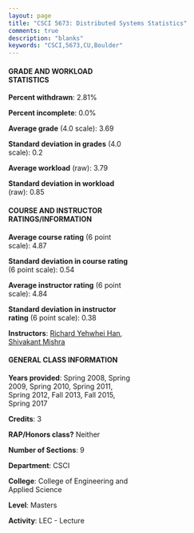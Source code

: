 ```yaml
---
layout: page
title: "CSCI 5673: Distributed Systems Statistics"
comments: true
description: "blanks"
keywords: "CSCI,5673,CU,Boulder"
---
```

<head>
<script src="https://ajax.googleapis.com/ajax/libs/jquery/2.1.3/jquery.min.js"></script>
<script src="https://dl.dropboxusercontent.com/s/pc42nxpaw1ea4o9/highcharts.js?dl=0"></script>
<!-- <script src="../assets/js/highcharts.js"></script> -->
<style type="text/css">@font-face {
	font-family: "Bebas Neue";
	src: url(https://www.filehosting.org/file/details/544349/BebasNeue Regular.otf) format("opentype");
	}
	h1.Bebas { 
		font-family: "Bebas Neue", Verdana, Tahoma;
	}
</style>
</head>
<body>
	<div id="container" style="float: right; width: 45%; height: 88%; margin-left: 2.5%; margin-right: 2.5%;"></div>
	<script language="JavaScript">
		$(document).ready(function() {
		var chart = {type: 'column'};
		var title = {text: 'Grade Distribution'};
		var xAxis = {categories: ['A','B','C','D','F'],crosshair: true};
		var yAxis = {min: 0,title: {text: 'Percentage'}};
		var tooltip = {headerFormat: '<center><b><span style="font-size:20px">{point.key}</span></b></center>',
		               pointFormat: '<td style="padding:0"><b>{point.y:.1f}%</b></td>',
		               footerFormat: '</table>',shared: true,useHTML: true};
		var plotOptions = {column: {pointPadding: 0.0,borderWidth: 0}};  
		var credits = {enabled: false};var series= [{name: 'Percent',data: [76.27,22.08,1.17,0.0,0.48,]}];
		var json = {};
		json.chart = chart;
		json.title = title;
		json.tooltip = tooltip;
		json.xAxis = xAxis;
		json.yAxis = yAxis;  
		json.series = series;
		json.plotOptions = plotOptions;  
		json.credits = credits;
		$('#container').highcharts(json);
	});
	</script>
</body>
			   
#### GRADE AND WORKLOAD STATISTICS

**Percent withdrawn**: 2.81%

**Percent incomplete**: 0.0%

**Average grade** (4.0 scale): 3.69

**Standard deviation in grades** (4.0 scale): 0.2

**Average workload** (raw): 3.79

**Standard deviation in workload** (raw): 0.85

#### COURSE AND INSTRUCTOR RATINGS/INFORMATION

**Average course rating** (6 point scale): 4.87

**Standard deviation in course rating** (6 point scale): 0.54

**Average instructor rating** (6 point scale): 4.84

**Standard deviation in instructor rating** (6 point scale): 0.38

**Instructors**: <a href='../../instructors/Richard_Yehwhei_Han'>Richard Yehwhei Han</a>, <a href='../../instructors/Shivakant_Mishra'>Shivakant Mishra</a>

#### GENERAL CLASS INFORMATION

**Years provided**: Spring 2008, Spring 2009, Spring 2010, Spring 2011, Spring 2012, Fall 2013, Fall 2015, Spring 2017

**Credits**: 3

**RAP/Honors class?** Neither

**Number of Sections**: 9

**Department**: CSCI

**College**: College of Engineering and Applied Science

**Level**: Masters

**Activity**: LEC - Lecture
